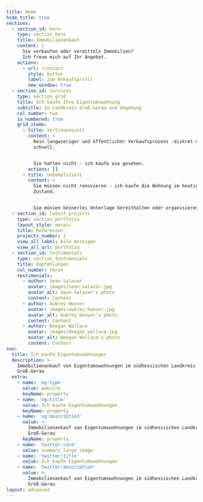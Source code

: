```yaml
---
title: Home
hide_title: true
sections:
  - section_id: hero
    type: section_hero
    title: Immobilienankauf
    content: |
      Sie verkaufen oder vermitteln Immobilien?
      Ich freue mich auf Ihr Angebot.
    actions:
      - url: /contact
        style: button
        label: Zum Ankaufsprofil
        new_window: true
  - section_id: services
    type: section_grid
    title: Ich kaufe Ihre Eigentumswohnung
    subtitle: Im Landkreis Groß-Gerau und Umgebung
    col_number: two
    is_numbered: true
    grid_items:
      - title: Vertrauensvoll
        content: >
          Kein langwieriger und öffentlicher Verkaufsprozess -diskret und
          schnell.


          Sie haften nicht - ich kaufe wie gesehen.
        actions: []
      - title: Unkompliziert
        content: >
          Sie müssen nicht renovieren - ich kaufe die Wohnung im heutigen
          Zustand.


          Sie müssen keinerlei Unterlage bereithalten oder organisieren.
  - section_id: latest-projects
    type: section_portfolio
    layout_style: mosaic
    title: Referenzen
    projects_number: 1
    view_all_label: Alle Anzeigen
    view_all_url: portfolio
  - section_id: testimonials
    type: section_testimonials
    title: Empfehlungen
    col_number: three
    testimonials:
      - author: Sean Salazar
        avatar: images/sean_salazar.jpg
        avatar_alt: Sean Salazar's photo
        content: Content
      - author: Aubrey Hoover
        avatar: images/aubrey_hoover.jpg
        avatar_alt: Aubrey Hoover's photo
        content: Content
      - author: Deegan Wallace
        avatar: images/deegan_wallace.jpg
        avatar_alt: Deegan Wallace's photo
        content: Content
seo:
  title: Ich kaufe Eigentumswohnungen
  description: >-
    Immobilienankauf von Eigentumswohnungen im südhessischen Landkreis
    Groß-Gerau
  extra:
    - name: 'og:type'
      value: website
      keyName: property
    - name: 'og:title'
      value: Ich kaufe Eigentumswohnungen
      keyName: property
    - name: 'og:description'
      value: >-
        Immobilienankauf von Eigentumswohnungen im südhessischen Landkreis
        Groß-Gerau
      keyName: property
    - name: 'twitter:card'
      value: summary_large_image
    - name: 'twitter:title'
      value: Ich kaufe Eigentumswohnungen
    - name: 'twitter:description'
      value: >-
        Immobilienankauf von Eigentumswohnungen im südhessischen Landkreis
        Groß-Gerau
layout: advanced
---
```

